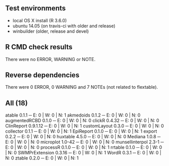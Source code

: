 ## Test environments

- local OS X install (R 3.6.0)
- ubuntu 14.05 (on travis-ci with older and release)
- winbuilder (older, release and devel)

## R CMD check results

There were no ERROR, WARNING or NOTE. 

## Reverse dependencies

There were 0 ERROR, 0 WARNING and 7 NOTEs (not related to flextable). 

## All (18)

atable 0.1.1           ─ E: 0     | W: 0     | N: 1
akmedoids 0.1.2        ─ E: 0     | W: 0     | N: 0
augmentedRCBD 0.1.0    ─ E: 0     | W: 0     | N: 0
clickR 0.4.32          ─ E: 0     | W: 0     | N: 0
ClinReport 0.9.1.12    ─ E: 0     | W: 0     | N: 1
customLayout 0.3.0     ─ E: 0     | W: 0     | N: 0
collector 0.1.1        ─ E: 0     | W: 0     | N: 1
EpiReport 0.1.0        ─ E: 0     | W: 0     | N: 1
export 0.2.2           ─ E: 0     | W: 0     | N: 0
huxtable 4.5.0         ─ E: 0     | W: 0     | N: 0
Mediana 1.0.8          ─ E: 0     | W: 0     | N: 0
microplot 1.0-42       ─ E: 0     | W: 0     | N: 0
munsellinterpol 2.3-1  ─ E: 0     | W: 0     | N: 0
processR 0.1.0         ─ E: 0     | W: 0     | N: 1
rrtable 0.1.0          ─ E: 0     | W: 0     | N: 0
SWMPrExtension 0.3.16  ─ E: 0     | W: 0     | N: 1
WordR 0.3.1            ─ E: 0     | W: 0     | N: 0
ztable 0.2.0           ─ E: 0     | W: 0     | N: 1
